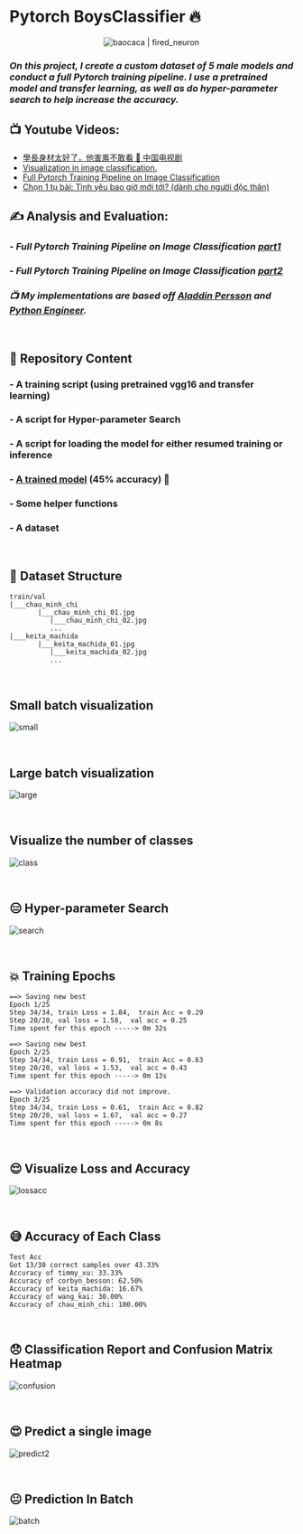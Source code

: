 # Pytorch BoysClassifier 🔥

<div align="center">
  <img alt="baocaca | fired_neuron" src="https://photo-cms-tpo.zadn.vn/Uploaded/2022/uug_onattvnat/2020_12_01/Machida_gif_1__JWXT.gif" />
</div>

### _On this project, I create a custom dataset of 5 male models and conduct a full Pytorch training pipeline. I use a pretrained model and transfer learning, as well as do hyper-parameter search to help increase the accuracy._

## 📺 **Youtube Videos:**

<!-- YOUTUBE:START -->
- [學長身材太好了，他害羞不敢看 🥰 中国电视剧](https://www.youtube.com/watch?v=WRF-Vafimaw)
- [Visualization in image classification.](https://www.youtube.com/watch?v=vzr0pAU0BC0)
- [Full Pytorch Training Pipeline on Image Classification](https://www.youtube.com/watch?v=tfYR8JMt0xA)
- [Chọn 1 tụ bài: Tình yêu bao giờ mới tới? &lpar;dành cho người độc thân&rpar;](https://www.youtube.com/watch?v=RM6eOxquOvo)
<!-- YOUTUBE:END -->

## **✍️ Analysis and Evaluation:**

### - _Full Pytorch Training Pipeline on Image Classification [part1]_

### - _Full Pytorch Training Pipeline on Image Classification [part2]_

### _📺 My implementations are based off [Aladdin Persson] and [Python Engineer]._

&nbsp;

## **🎲 Repository Content**

### - A training script (using pretrained vgg16 and transfer learning)

### - A script for Hyper-parameter Search

### - A script for loading the model for either resumed training or inference

### - [A trained model] (45% accuracy) 😬

### - Some helper functions

### - A dataset

&nbsp;

## **📰 Dataset Structure**

    train/val
    |___chau_minh_chi
           |___chau_minh_chi_01.jpg
              |___chau_minh_chi_02.jpg
              ...
    |___keita_machida
           |___keita_machida_01.jpg
              |___keita_machida_02.jpg
              ...

&nbsp;

## **Small batch visualization**

![small](images/small.JPG)

&nbsp;

## **Large batch visualization**

![large](images/batch.JPG)

&nbsp;

## **Visualize the number of classes**

![class](images/class.JPG)

&nbsp;

## **😑 Hyper-parameter Search**

![search](images/Search.JPG)

&nbsp;

## **💥 Training Epochs**

    ==> Saving new best
    Epoch 1/25
    Step 34/34, train Loss = 1.84,  train Acc = 0.29
    Step 20/20, val loss = 1.58,  val acc = 0.25
    Time spent for this epoch -----> 0m 32s

    ==> Saving new best
    Epoch 2/25
    Step 34/34, train Loss = 0.91,  train Acc = 0.63
    Step 20/20, val loss = 1.53,  val acc = 0.43
    Time spent for this epoch -----> 0m 13s

    ==> Validation accuracy did not improve.
    Epoch 3/25
    Step 34/34, train Loss = 0.61,  train Acc = 0.82
    Step 20/20, val loss = 1.67,  val acc = 0.27
    Time spent for this epoch -----> 0m 8s

&nbsp;

## **😌 Visualize Loss and Accuracy**

![lossacc](images/newdrawing.JPG)

&nbsp;

## **😅 Accuracy of Each Class**

    Test Acc
    Got 13/30 correct samples over 43.33%
    Accuracy of timmy_xu: 33.33%
    Accuracy of corbyn_besson: 62.50%
    Accuracy of keita_machida: 16.67%
    Accuracy of wang_kai: 30.00%
    Accuracy of chau_minh_chi: 100.00%

&nbsp;

## **😞 Classification Report and Confusion Matrix Heatmap**

![confusion](images/confusion.PNG)

&nbsp;

## **😍 Predict a single image**

![predict2](images/pred2.PNG)

&nbsp;

## **😐 Prediction In Batch**

![batch](images/vismo.JPG)

[part1]: https://blogbybao.wordpress.com/2022/02/13/full-pytorch-training-pipeline-on-image-classification-task/
[part2]: https://blogbybao.wordpress.com/2022/02/14/full-pytorch-training-pipeline-on-image-classification-task-part2/
[aladdin persson]: https://www.youtube.com/playlist?list=PLhhyoLH6IjfxeoooqP9rhU3HJIAVAJ3Vz
[python engineer]: https://www.youtube.com/playlist?list=PLqnslRFeH2UrcDBWF5mfPGpqQDSta6VK4
[a trained model]: https://drive.google.com/file/d/1-liCPmZJwdZ-ymBap13gpLSxwfms5PmP/view?usp=sharing
